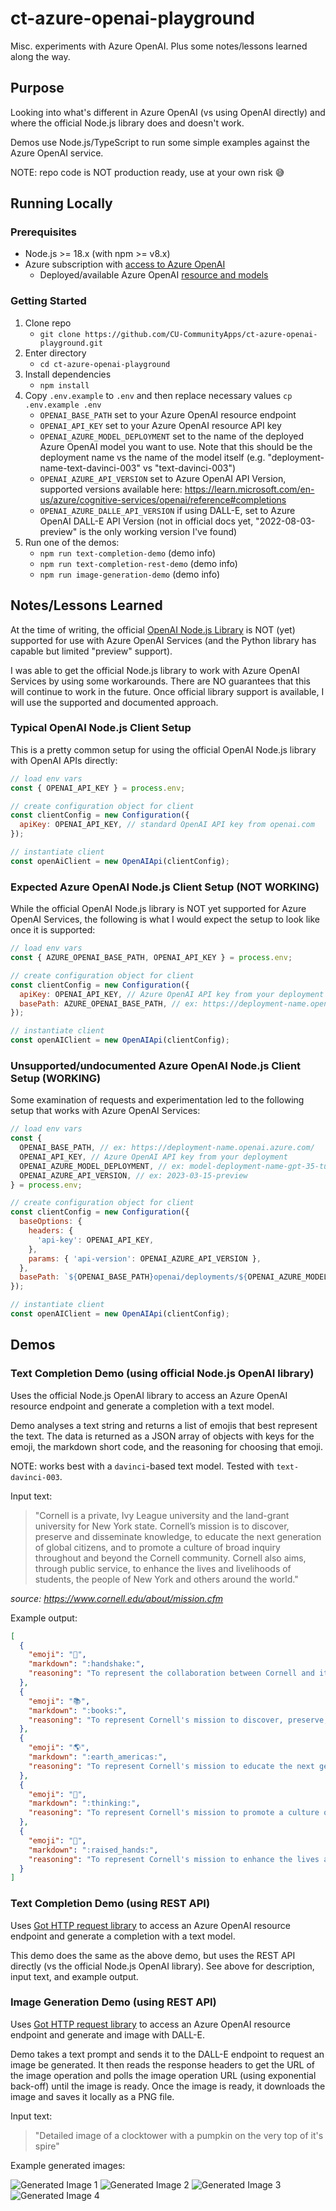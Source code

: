 # ct-azure-openai-playground

Misc. experiments with Azure OpenAI. Plus some notes/lessons learned along the way.

## Purpose

Looking into what's different in Azure OpenAI (vs using OpenAI directly) and where the official Node.js library does and doesn't work.

Demos use Node.js/TypeScript to run some simple examples against the Azure OpenAI service.

NOTE: repo code is NOT production ready, use at your own risk :sweat_smile:

## Running Locally

### Prerequisites

- Node.js >= 18.x (with npm >= v8.x)
- Azure subscription with [access to Azure OpenAI](https://learn.microsoft.com/en-us/azure/cognitive-services/openai/overview#how-do-i-get-access-to-azure-openai)
  - Deployed/available Azure OpenAI [resource and models](https://learn.microsoft.com/en-us/azure/cognitive-services/openai/how-to/create-resource?pivots=web-portal)

### Getting Started

1. Clone repo
    - `git clone https://github.com/CU-CommunityApps/ct-azure-openai-playground.git`
1. Enter directory
    - `cd ct-azure-openai-playground`
1. Install dependencies
    - `npm install`
1. Copy `.env.example` to `.env` and then replace necessary values `cp .env.example .env`
    - `OPENAI_BASE_PATH` set to your Azure OpenAI resource endpoint
    - `OPENAI_API_KEY` set to your Azure OpenAI resource API key
    - `OPENAI_AZURE_MODEL_DEPLOYMENT` set to the name of the deployed Azure OpenAI model you want to use. Note that this should be the deployment name vs the name of the model itself (e.g. "deployment-name-text-davinci-003" vs "text-davinci-003")
    - `OPENAI_AZURE_API_VERSION` set to Azure OpenAI API Version, supported versions available here: <https://learn.microsoft.com/en-us/azure/cognitive-services/openai/reference#completions>
    - `OPENAI_AZURE_DALLE_API_VERSION` if using DALL-E, set to Azure OpenAI DALL-E API Version (not in official docs yet, "2022-08-03-preview" is the only working version I've found)
1. Run one of the demos:
    - `npm run text-completion-demo` (demo info)
    - `npm run text-completion-rest-demo` (demo info)
    - `npm run image-generation-demo` (demo info)

## Notes/Lessons Learned

At the time of writing, the official [OpenAI Node.js Library](https://github.com/openai/openai-node) is NOT (yet)
supported for use with Azure OpenAI Services (and the Python library has capable but limited "preview" support).

I was able to get the official Node.js library to work with Azure OpenAI Services by using some workarounds. There are
NO guarantees that this will continue to work in the future. Once official library support is available, I will use
the supported and documented approach.

### Typical OpenAI Node.js Client Setup

This is a pretty common setup for using the official OpenAI Node.js library with OpenAI APIs directly:

```javascript
// load env vars
const { OPENAI_API_KEY } = process.env;

// create configuration object for client
const clientConfig = new Configuration({
  apiKey: OPENAI_API_KEY, // standard OpenAI API key from openai.com
});

// instantiate client
const openAiClient = new OpenAIApi(clientConfig);
```

### Expected Azure OpenAI Node.js Client Setup (NOT WORKING)

While the official OpenAI Node.js library is NOT yet supported for Azure OpenAI Services, the following is what I would expect the setup to look like once it is supported:

```javascript
// load env vars
const { AZURE_OPENAI_BASE_PATH, OPENAI_API_KEY } = process.env;

// create configuration object for client
const clientConfig = new Configuration({
  apiKey: OPENAI_API_KEY, // Azure OpenAI API key from your deployment
  basePath: AZURE_OPENAI_BASE_PATH, // ex: https://deployment-name.openai.azure.com/
});

// instantiate client
const openAIClient = new OpenAIApi(clientConfig);
```

### Unsupported/undocumented Azure OpenAI Node.js Client Setup (WORKING)

Some examination of requests and experimentation led to the following setup that works with Azure OpenAI Services:

```javascript
// load env vars
const {
  OPENAI_BASE_PATH, // ex: https://deployment-name.openai.azure.com/
  OPENAI_API_KEY, // Azure OpenAI API key from your deployment
  OPENAI_AZURE_MODEL_DEPLOYMENT, // ex: model-deployment-name-gpt-35-turbo-0301 (when you deploy a model you give it's deployment a name, use that here vs the model name itself)
  OPENAI_AZURE_API_VERSION, // ex: 2023-03-15-preview
} = process.env;

// create configuration object for client
const clientConfig = new Configuration({
  baseOptions: {
    headers: {
      'api-key': OPENAI_API_KEY,
    },
    params: { 'api-version': OPENAI_AZURE_API_VERSION },
  },
  basePath: `${OPENAI_BASE_PATH}openai/deployments/${OPENAI_AZURE_MODEL_DEPLOYMENT}`,
});

// instantiate client
const openAIClient = new OpenAIApi(clientConfig);
```

## Demos

### Text Completion Demo (using official Node.js OpenAI library)

Uses the official Node.js OpenAI library to access an Azure OpenAI resource endpoint and generate a completion with a text model.

Demo analyses a text string and returns a list of emojis that best represent the text. The data is returned as a JSON array of objects
with keys for the emoji, the markdown short code, and the reasoning for choosing that emoji.

NOTE: works best with a `davinci`-based text model. Tested with `text-davinci-003`.

Input text:
> "Cornell is a private, Ivy League university and the land-grant university for New York state. Cornell’s mission is to discover, preserve and disseminate knowledge, to educate the next generation of global citizens, and to promote a culture of broad inquiry throughout and beyond the Cornell community. Cornell also aims, through public service, to enhance the lives and livelihoods of students, the people of New York and others around the world."

_source: <https://www.cornell.edu/about/mission.cfm>_

Example output:

```json
[
  {
    "emoji": "🤝",
    "markdown": ":handshake:",
    "reasoning": "To represent the collaboration between Cornell and its students, the people of New York, and others around the world."
  },
  {
    "emoji": "📚",
    "markdown": ":books:",
    "reasoning": "To represent Cornell's mission to discover, preserve, and disseminate knowledge."
  },
  {
    "emoji": "🌎",
    "markdown": ":earth_americas:",
    "reasoning": "To represent Cornell's mission to educate the next generation of global citizens."
  },
  {
    "emoji": "🤔",
    "markdown": ":thinking:",
    "reasoning": "To represent Cornell's mission to promote a culture of broad inquiry."
  },
  {
    "emoji": "🙌",
    "markdown": ":raised_hands:",
    "reasoning": "To represent Cornell's mission to enhance the lives and livelihoods of its students."
  }
]
```

### Text Completion Demo (using REST API)

Uses [Got HTTP request library](https://github.com/sindresorhus/got) to access an Azure OpenAI resource endpoint and generate a completion with a text model.

This demo does the same as the above demo, but uses the REST API directly (vs the official Node.js OpenAI library). See above for description, input text, and example output.

### Image Generation Demo (using REST API)

Uses [Got HTTP request library](https://github.com/sindresorhus/got) to access an Azure OpenAI resource endpoint and generate and image with DALL-E.

Demo takes a text prompt and sends it to the DALL-E endpoint to request an image be generated. It then reads the response headers to get the URL of the image operation and polls the image operation URL (using exponential back-off) until the image is ready. Once the image is ready, it downloads the image and saves it locally as a PNG file.

Input text:
> "Detailed image of a clocktower with a pumpkin on the very top of it's spire"

Example generated images:

![Generated Image 1](./src/dall-e-image-rest/generated-images/thumbnails/30a51b59-5613-41c0-b052-af2d9c47035c1683144799.jpg) ![Generated Image 2](./src/dall-e-image-rest/generated-images/thumbnails/5812c9b8-02b7-4fb3-b30c-67d7ed0206321683144799.jpg) ![Generated Image 3](./src/dall-e-image-rest/generated-images/thumbnails/59890c0f-d9e8-4c27-ba87-5e1a40d9d22d1683144799.jpg) ![Generated Image 4](./src/dall-e-image-rest/generated-images/thumbnails/bc85ca68-be67-4152-bd5d-85e62656bf4c1683144799.jpg)
